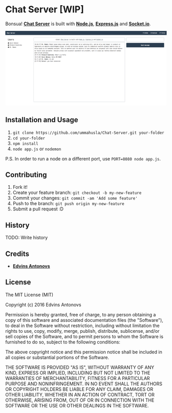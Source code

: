 # Chat Server [WIP]

Bonsua! [**Chat Server**](https://github.com/ummahusla/Chat-Server/) is built with [**Node.js**](https://nodejs.org), [**Express.js**](http://expressjs.com/) and [**Socket.io**](http://socket.io/).

![](screenshot.png)

## Installation and Usage

1. `git clone https://github.com/ummahusla/Chat-Server.git your-folder`
2. `cd your-folder`
3. `npm install`
4. `node app.js` or `nodemon`

P.S. In order to run a node on a different port, use `PORT=8080 node app.js`.

## Contributing

1. Fork it!
2. Create your feature branch: `git checkout -b my-new-feature`
3. Commit your changes: `git commit -am 'Add some feature'`
4. Push to the branch: `git push origin my-new-feature`
5. Submit a pull request :D

## History

TODO: Write history

## Credits

* [**Edvins Antonovs**](https://github.com/ummahusla)

## License

The MIT License (MIT)

Copyright (c) 2016 Edvins Antonovs

Permission is hereby granted, free of charge, to any person obtaining a copy
of this software and associated documentation files (the "Software"), to deal
in the Software without restriction, including without limitation the rights
to use, copy, modify, merge, publish, distribute, sublicense, and/or sell
copies of the Software, and to permit persons to whom the Software is
furnished to do so, subject to the following conditions:

The above copyright notice and this permission notice shall be included in all
copies or substantial portions of the Software.

THE SOFTWARE IS PROVIDED "AS IS", WITHOUT WARRANTY OF ANY KIND, EXPRESS OR
IMPLIED, INCLUDING BUT NOT LIMITED TO THE WARRANTIES OF MERCHANTABILITY,
FITNESS FOR A PARTICULAR PURPOSE AND NONINFRINGEMENT. IN NO EVENT SHALL THE
AUTHORS OR COPYRIGHT HOLDERS BE LIABLE FOR ANY CLAIM, DAMAGES OR OTHER
LIABILITY, WHETHER IN AN ACTION OF CONTRACT, TORT OR OTHERWISE, ARISING FROM,
OUT OF OR IN CONNECTION WITH THE SOFTWARE OR THE USE OR OTHER DEALINGS IN THE
SOFTWARE.
